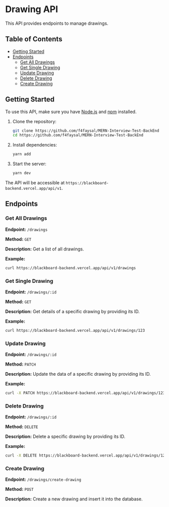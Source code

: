 # Drawing API

This API provides endpoints to manage drawings.

## Table of Contents

- [Getting Started](#getting-started)
- [Endpoints](#endpoints)
  - [Get All Drawings](#get-all-drawings)
  - [Get Single Drawing](#get-single-drawing)
  - [Update Drawing](#update-drawing)
  - [Delete Drawing](#delete-drawing)
  - [Create Drawing](#create-drawing)

## Getting Started

To use this API, make sure you have [Node.js](https://nodejs.org/) and [npm](https://www.npmjs.com/) installed.

1. Clone the repository:

   ```bash
   git clone https://github.com/f4faysal/MERN-Interview-Test-BackEnd
   cd https://github.com/f4faysal/MERN-Interview-Test-BackEnd
   ```

2. Install dependencies:

   ```bash
   yarn add
   ```

3. Start the server:
   ```bash
   yarn dev
   ```

The API will be accessible at `https://blackboard-backend.vercel.app/api/v1`.

## Endpoints

### Get All Drawings

**Endpoint:** `/drawings`

**Method:** `GET`

**Description:** Get a list of all drawings.

**Example:**

```bash
curl https://blackboard-backend.vercel.app/api/v1/drawings
```

### Get Single Drawing

**Endpoint:** `/drawings/:id`

**Method:** `GET`

**Description:** Get details of a specific drawing by providing its ID.

**Example:**

```bash
curl https://blackboard-backend.vercel.app/api/v1/drawings/123
```

### Update Drawing

**Endpoint:** `/drawings/:id`

**Method:** `PATCH`

**Description:** Update the data of a specific drawing by providing its ID.

**Example:**

```bash
curl -X PATCH https://blackboard-backend.vercel.app/api/v1/drawings/123 -d "updatedData=your-updated-data"
```

### Delete Drawing

**Endpoint:** `/drawings/:id`

**Method:** `DELETE`

**Description:** Delete a specific drawing by providing its ID.

**Example:**

```bash
curl -X DELETE https://blackboard-backend.vercel.app/api/v1/drawings/123
```

### Create Drawing

**Endpoint:** `/drawings/create-drawing`

**Method:** `POST`

**Description:** Create a new drawing and insert it into the database.
